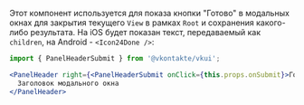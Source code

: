 Этот компонент используется для показа кнопки "Готово" в модальных окнах для закрытия текущего `View` в рамках `Root` и сохранения какого-либо результата. На iOS будет показан текст, передаваемый как `children`, на Android - `<Icon24Done />`:

```jsx static
import { PanelHeaderSubmit } from '@vkontakte/vkui';

<PanelHeader right={<PanelHeaderSubmit onClick={this.props.onSubmit}>Готово</PanelHeaderSubmit>}>
  Заголовок модального окна
</PanelHeader>
```
